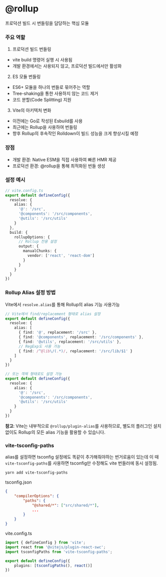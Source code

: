# @rollup
프로덕션 빌드 시 번들링을 담당하는 핵심 모듈

### 주요 역할
1. 프로덕션 빌드 번들링  
  - vite build 명령어 실행 시 사용됨
  - 개발 환경에서는 사용되지 않고, 프로덕션 빌드에서만 활성화
2. ES 모듈 번들링
  - ES6+ 모듈을 하나의 번들로 묶어주는 역할
  - Tree-shaking을 통한 사용하지 않는 코드 제거
  - 코드 분할(Code Splitting) 지원
3. Vite의 아키텍처 변화
  - 이전에는 Go로 작성된 Esbuild를 사용
  - 최근에는 Rollup을 사용하여 번들링
  - 향후 Rollup의 후속작인 Rolldown이 빌드 성능을 크게 향상시킬 예정

### 장점
- 개발 환경: Native ESM을 직접 사용하여 빠른 HMR 제공
- 프로덕션 환경: @rollup을 통해 최적화된 번들 생성


### 설정 예시
```ts
// vite.config.ts
export default defineConfig({
  resolve: {
    alias: {
      '@': '/src',
      '@components': '/src/components',
      '@utils': '/src/utils'
    }
  },
  build: {
    rollupOptions: {
      // Rollup 전용 설정
      output: {
        manualChunks: {
          vendor: ['react', 'react-dom']
        }
      }
    }
  }
})
```

### Rollup Alias 설정 방법

Vite에서 `resolve.alias`를 통해 Rollup의 alias 기능 사용가능

```ts
// Vite에서 find/replacement 형태로 alias 설정
export default defineConfig({
  resolve: {
    alias: [
      { find: '@', replacement: '/src' },
      { find: '@components', replacement: '/src/components' },
      { find: '@utils', replacement: '/src/utils' },
      // RegExp도 사용 가능
      { find: /^@lib\/(.*)/, replacement: '/src/lib/$1' }
    ]
  }
})

// 또는 객체 형태로도 설정 가능
export default defineConfig({
  resolve: {
    alias: {
      '@': '/src',
      '@components': '/src/components',
      '@utils': '/src/utils'
    }
  }
})
```

**참고**: Vite는 내부적으로 `@rollup/plugin-alias`를 사용하므로, 별도의 플러그인 설치 없이도 Rollup의 모든 alias 기능을 활용할 수 있습니다.

### vite-tsconfig-paths
alias를 설정하면 tsconfig 설정에도 똑같이 추가해줘야하는 번거로움이 있는데 이 때 `vite-tsconfig-paths`를 사용하면 tsconfig만 수정해도 vite 번들러에 동시 설정됨.

```powershell
yarn add vite-tsconfig-paths
```

tsconfig.json
```json
{
    "compilerOptions": {
        "paths": {
            "@shared/*": ["src/shared/*"],
            ...
        }
    }
}
```

vite.config.ts
```ts
import { defineConfig } from 'vite';
import react from '@vitejs/plugin-react-swc';
import tsconfigPaths from 'vite-tsconfig-paths';

export default defineConfig({
    plugins: [tsconfigPaths(), react()]
})
```